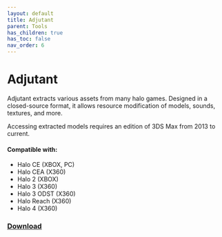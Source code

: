 ```yaml
---
layout: default
title: Adjutant
parent: Tools
has_children: true
has_toc: false
nav_order: 6
---
```

# Adjutant

Adjutant extracts various assets from many halo games. Designed in a closed-source format, it allows resource modification of models, sounds, textures, and more.

Accessing extracted models requires an edition of 3DS Max from 2013 to current.

#### Compatible with:

* Halo CE (XBOX, PC)
* Halo CEA (X360)
* Halo 2 (XBOX)
* Halo 3 (X360)
* Halo 3 ODST (X360)
* Halo Reach (X360)
* Halo 4 (X360)

### [Download](http://forum.halomaps.org/index.cfm?page=topic&topicID=45590)

